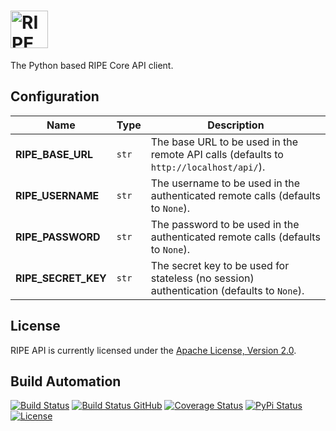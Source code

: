 <h1><a href="https://docs.platforme.com"><img src="res/logo.svg" alt="RIPE API" height="60" style="height: 60px;"></a></h1>

The Python based RIPE Core API client.

## Configuration

| Name                | Type  | Description                                                                               |
| ------------------- | ----- | ----------------------------------------------------------------------------------------- |
| **RIPE_BASE_URL**   | `str` | The base URL to be used in the remote API calls (defaults to `http://localhost/api/`).    |
| **RIPE_USERNAME**   | `str` | The username to be used in the authenticated remote calls (defaults to `None`).           |
| **RIPE_PASSWORD**   | `str` | The password to be used in the authenticated remote calls (defaults to `None`).           |
| **RIPE_SECRET_KEY** | `str` | The secret key to be used for stateless (no session) authentication (defaults to `None`). |

## License

RIPE API is currently licensed under the [Apache License, Version 2.0](http://www.apache.org/licenses/).

## Build Automation

[![Build Status](https://app.travis-ci.com/ripe-tech/ripe-api.svg?branch=master)](https://travis-ci.com/github/ripe-tech/ripe-api)
[![Build Status GitHub](https://github.com/ripe-tech/ripe-api/workflows/Main%20Workflow/badge.svg)](https://github.com/ripe-tech/ripe-api/actions)
[![Coverage Status](https://coveralls.io/repos/ripe-tech/ripe-api/badge.svg?branch=master)](https://coveralls.io/r/ripe-tech/ripe-api?branch=master)
[![PyPi Status](https://img.shields.io/pypi/v/ripe-api.svg)](https://pypi.python.org/pypi/ripe-api)
[![License](https://img.shields.io/badge/license-Apache%202.0-blue.svg)](https://www.apache.org/licenses/)
